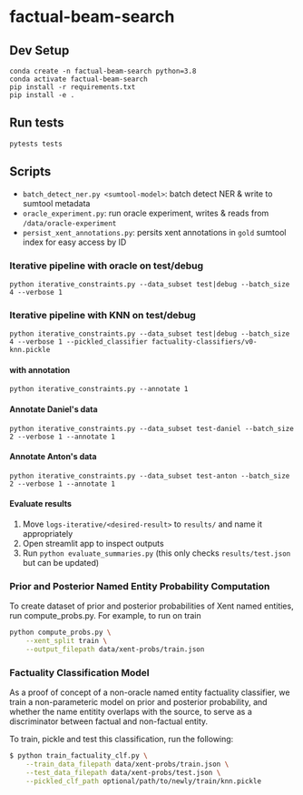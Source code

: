 # factual-beam-search

## Dev Setup
```
conda create -n factual-beam-search python=3.8
conda activate factual-beam-search
pip install -r requirements.txt
pip install -e .
```

## Run tests
```
pytests tests
```

## Scripts
- `batch_detect_ner.py <sumtool-model>`: batch detect NER & write to sumtool metadata
- `oracle_experiment.py`: run oracle experiment, writes & reads from `/data/oracle-experiment`
- `persist_xent_annotations.py`: persits xent annotations in `gold` sumtool index for easy access by ID

### Iterative pipeline with oracle on test/debug
```
python iterative_constraints.py --data_subset test|debug --batch_size 4 --verbose 1
```

### Iterative pipeline with KNN on test/debug
```
python iterative_constraints.py --data_subset test|debug --batch_size 4 --verbose 1 --pickled_classifier factuality-classifiers/v0-knn.pickle
```
#### with annotation
```
python iterative_constraints.py --annotate 1
```

#### Annotate Daniel's data
```
python iterative_constraints.py --data_subset test-daniel --batch_size 2 --verbose 1 --annotate 1
```

#### Annotate Anton's data
```
python iterative_constraints.py --data_subset test-anton --batch_size 2 --verbose 1 --annotate 1
```

#### Evaluate results
1. Move `logs-iterative/<desired-result>` to `results/` and name it appropriately
2. Open streamlit app to inspect outputs
3. Run `python evaluate_summaries.py` (this only checks `results/test.json` but can be updated)

### Prior and Posterior Named Entity Probability Computation

To create dataset of prior and posterior probabilities of Xent named entities,
run compute_probs.py. For example, to run on train

```bash
python compute_probs.py \
    --xent_split train \
    --output_filepath data/xent-probs/train.json
```

### Factuality Classification Model

As a proof of concept of a non-oracle named entity factuality classifier, we
train a non-parameteric model on prior and posterior probability, and whether
the name entitity overlaps with the source, to serve as a discriminator between
factual and non-factual entity.

To train, pickle and test this classification, run the following:

```bash
$ python train_factuality_clf.py \
    --train_data_filepath data/xent-probs/train.json \
    --test_data_filepath data/xent-probs/test.json \
    --pickled_clf_path optional/path/to/newly/train/knn.pickle
```
